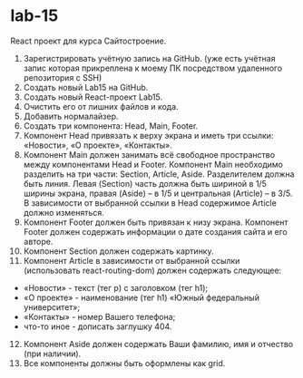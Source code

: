 # lab-15
React проект для курса Сайтостроение. 

1. Зарегистрировать учётную запись на GitHub. (уже есть учётная запис которая прикреплена к моему ПК посредством удаленного репозитория с SSH)
2. Создать новый Lab15 на GitHub.
3. Создать новый React-проект Lab15.
4. Очистить его от лишних файлов и кода.
5. Добавить нормалайзер.
6. Создать три компонента: Head, Main, Footer.
7. Компонент Head привязать к верху экрана и иметь три ссылки: «Новости», «О проекте», «Контакты».
8. Компонент Main должен занимать всё свободное пространство между компонентами Head и Footer.
Компонент Main необходимо разделить на три части: Section, Article, Aside. 
Разделителем должна быть линия.
Левая (Section) часть должна быть шириной в 1/5 ширины экрана, правая (Aside) – в 1/5 и центральная (Article) – в 3/5. В зависимости от выбранной ссылки в Head содержимое Article должно изменяться.
9. Компонент Footer должен быть привязан к низу экрана. Компонент Footer должен содержать информации о дате создания сайта и его авторе.
10. Компонент Section должен содержать картинку.
11. Компонент Article в зависимости от выбранной ссылки (использовать react-routing-dom) должен содержать следующее:
- «Новости» - текст (тег p) с заголовком (тег h1);
- «О проекте» - наименование (тег h1) «Южный федеральный университет»;
- «Контакты» - номер Вашего телефона;
- что-то иное - дописать заглушку 404.
12. Компонент Aside должен содержать Ваши фамилию, имя и отчество (при наличии).
13. Все компоненты должны быть оформлены как grid.